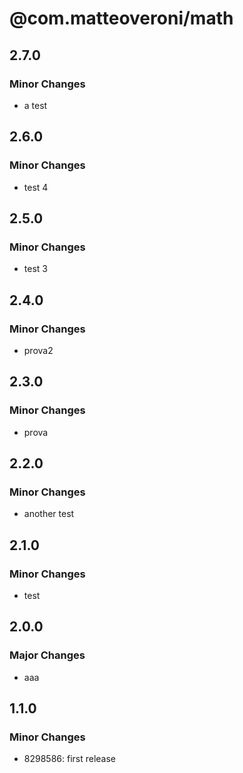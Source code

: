 # @com.matteoveroni/math

## 2.7.0

### Minor Changes

- a test

## 2.6.0

### Minor Changes

- test 4

## 2.5.0

### Minor Changes

- test 3

## 2.4.0

### Minor Changes

- prova2

## 2.3.0

### Minor Changes

- prova

## 2.2.0

### Minor Changes

- another test

## 2.1.0

### Minor Changes

- test

## 2.0.0

### Major Changes

- aaa

## 1.1.0

### Minor Changes

- 8298586: first release
